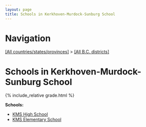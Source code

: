 ```yaml
---
layout: page
title: Schools in Kerkhoven-Murdock-Sunburg School
---
```

# Navigation

[[All countries/states/provinces]](../..) > [[All B.C. districts]](..)

# Schools in Kerkhoven-Murdock-Sunburg School

{% include_relative grade.html %}

**Schools:**

- [KMS High School](KMS_High_School.md)
- [KMS Elementary School](KMS_Elementary_School.md)
